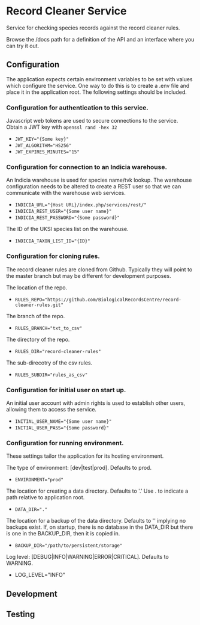 # Record Cleaner Service
Service for checking species records against the record cleaner rules.

Browse the /docs path for a definition of the API and an interface where
you can try it out.

## Configuration
The application expects certain environment variables to be set with values
which configure the service. One way to do this is to create a .env file
and place it in the application root. The following settings should be 
included.

### Configuration for authentication to this service.

Javascript web tokens are used to secure connections to the service.
Obtain a JWT key with `openssl rand -hex 32`

*   `JWT_KEY="{Some key}"`
*   `JWT_ALGORITHM="HS256"`
*   `JWT_EXPIRES_MINUTES="15"`

### Configuration for connection to an Indicia warehouse.

An Indicia warehouse is used for species name/tvk lookup. The warehouse 
configuration needs to be altered to create a REST user so that we can
communicate with the warehouse web services.

*   `INDICIA_URL="{Host URL}/index.php/services/rest/"`
*   `INDICIA_REST_USER="{Some user name}"`
*   `INDICIA_REST_PASSWORD="{Some password}"`

The ID of the UKSI species list on the warehouse.
*   `INDICIA_TAXON_LIST_ID="{ID}"`

### Configuration for cloning rules.

The record cleaner rules are cloned from Github. Typically they will point to 
the master branch but may be different for development purposes.

The location of the repo.
*   `RULES_REPO="https://github.com/BiologicalRecordsCentre/record-cleaner-rules.git"`

The branch of the repo.
*   `RULES_BRANCH="txt_to_csv"`

The directory of the repo.
*   `RULES_DIR="record-cleaner-rules"`

The sub-direcotry of the csv rules.
*   `RULES_SUBDIR="rules_as_csv"`

### Configuration for initial user on start up.

An initial user account with admin rights is used to establish other users,
allowing them to access the service.

*   `INITIAL_USER_NAME="{Some user name}"`
*   `INITIAL_USER_PASS="{Some password}"`

### Configuration for running environment.

These settings tailor the application for its hosting environment.

The type of environment: [dev|test|prod]. Defaults to prod.
*   `ENVIRONMENT="prod"`

The location for creating a data directory. Defaults to '.'
Use . to indicate a path relative to application root.
*   `DATA_DIR="."`

The location for a backup of the data directory. Defaults to '' implying
no backups exist. If, on startup, there is no database in the DATA_DIR but
there is one in the BACKUP_DIR, then it is copied in.
*   `BACKUP_DIR="/path/to/persistent/storage"`

Log level: [DEBUG|INFO|WARNING|ERROR|CRITICAL]. Defaults to WARNING.
*   LOG_LEVEL="INFO"

## Development

## Testing